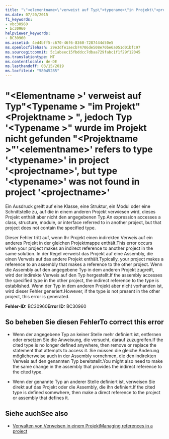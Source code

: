 ```yaml
---
title: "\"<elementname>\"verweist auf Typ\"<typename>\"in Projekt\"<projectname>\", jedoch Typ '<typename>\"wurde nicht gefunden im Projekt\"<projectname>\""
ms.date: 07/20/2015
f1_keywords:
- vbc30960
- bc30960
helpviewer_keywords:
- BC30960
ms.assetid: 4ed4bff5-c670-46f6-8360-7287444d50e5
ms.openlocfilehash: 29e3dfe1aecb74706de508e70be6a051d01bfc97
ms.sourcegitcommit: 5c1abeec15fbddcc7dbaa729fabc1f1f29f12045
ms.translationtype: MT
ms.contentlocale: de-DE
ms.lasthandoff: 03/15/2019
ms.locfileid: "58045285"
---
```

# <a name="elementname-refers-to-type-typename-in-project-projectname-but-type-typename-was-not-found-in-project-projectname"></a><span data-ttu-id="60039-102">"\<Elementname >' verweist auf Typ"\<Typename > "im Projekt"\<Projektname > ", jedoch Typ '\<Typename >" wurde im Projekt nicht gefunden "\<Projektname >"</span><span class="sxs-lookup"><span data-stu-id="60039-102">'\<elementname>' refers to type '\<typename>' in project '\<projectname>', but type '\<typename>' was not found in project '\<projectname>'</span></span>
<span data-ttu-id="60039-103">Ein Ausdruck greift auf eine Klasse, eine Struktur, ein Modul oder eine Schnittstelle zu, auf die in einem anderen Projekt verwiesen wird, dieses Projekt enthält aber nicht den angegebenen Typ.</span><span class="sxs-lookup"><span data-stu-id="60039-103">An expression accesses a class, structure, module, or interface referred to in another project, but that project does not contain the specified type.</span></span>  
  
 <span data-ttu-id="60039-104">Dieser Fehler tritt auf, wenn Ihr Projekt einen indirekten Verweis auf ein anderes Projekt in der gleichen Projektmappe enthält.</span><span class="sxs-lookup"><span data-stu-id="60039-104">This error occurs when your project makes an indirect reference to another project in the same solution.</span></span> <span data-ttu-id="60039-105">In der Regel verweist das Projekt auf eine Assembly, die einen Verweis auf das andere Projekt enthält.</span><span class="sxs-lookup"><span data-stu-id="60039-105">Typically, your project makes a reference to an assembly that makes a reference to the other project.</span></span> <span data-ttu-id="60039-106">Wenn die Assembly auf den angegebene Typ in dem anderen Projekt zugreift, wird der indirekte Verweis auf den Typ hergestellt.</span><span class="sxs-lookup"><span data-stu-id="60039-106">If the assembly accesses the specified type in the other project, the indirect reference to the type is established.</span></span> <span data-ttu-id="60039-107">Wenn der Typ in dem anderen Projekt aber nicht vorhanden ist, wird dieser Fehler generiert.</span><span class="sxs-lookup"><span data-stu-id="60039-107">However, if the type is not present in the other project, this error is generated.</span></span>  
  
 <span data-ttu-id="60039-108">**Fehler-ID:** BC30960</span><span class="sxs-lookup"><span data-stu-id="60039-108">**Error ID:** BC30960</span></span>  
  
## <a name="to-correct-this-error"></a><span data-ttu-id="60039-109">So beheben Sie diesen Fehler</span><span class="sxs-lookup"><span data-stu-id="60039-109">To correct this error</span></span>  
  
-   <span data-ttu-id="60039-110">Wenn der angegebene Typ an keiner Stelle mehr definiert ist, entfernen oder ersetzen Sie die Anweisung, die versucht, darauf zuzugreifen.</span><span class="sxs-lookup"><span data-stu-id="60039-110">If the cited type is no longer defined anywhere, then remove or replace the statement that attempts to access it.</span></span> <span data-ttu-id="60039-111">Sie müssen die gleiche Änderung möglicherweise auch in der Assembly vornehmen, die den indirekten Verweis auf den genannten Typ bereitstellt.</span><span class="sxs-lookup"><span data-stu-id="60039-111">You might also need to make the same change in the assembly that provides the indirect reference to the cited type.</span></span>  
  
-   <span data-ttu-id="60039-112">Wenn der genannte Typ an anderer Stelle definiert ist, verweisen Sie direkt auf das Projekt oder die Assembly, die ihn definiert.</span><span class="sxs-lookup"><span data-stu-id="60039-112">If the cited type is defined somewhere, then make a direct reference to the project or assembly that defines it.</span></span>  
  
## <a name="see-also"></a><span data-ttu-id="60039-113">Siehe auch</span><span class="sxs-lookup"><span data-stu-id="60039-113">See also</span></span>

- [<span data-ttu-id="60039-114">Verwalten von Verweisen in einem Projekt</span><span class="sxs-lookup"><span data-stu-id="60039-114">Managing references in a project</span></span>](/visualstudio/ide/managing-references-in-a-project)
